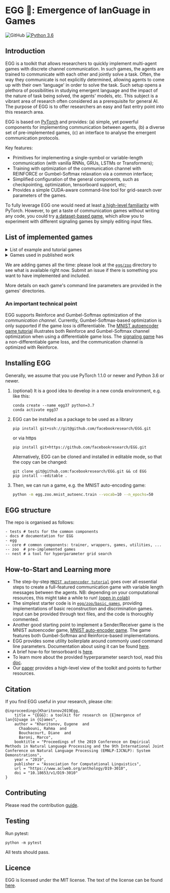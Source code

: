 # EGG 🐣: Emergence of lanGuage in Games

![GitHub](https://img.shields.io/github/license/facebookresearch/EGG)
[![Python 3.6](https://img.shields.io/badge/python-3.6-blue.svg)](https://www.python.org/downloads/release/python-360/)

## Introduction

EGG is a toolkit that allows researchers to quickly implement multi-agent games with discrete channel communication. In 
such games, the agents are trained to communicate with each other and jointly solve a task. Often, the way they communicate is not explicitly determined, allowing agents to come up with their own 'language' in order to solve the task.
Such setup opens a plethora of possibilities in studying emergent language and the impact of the nature of task being solved, the agents' models, etc. This subject is a vibrant area of research often considered as a prerequisite for general AI. The purpose of EGG is to offer researchers an easy and fast entry point into this research area.

EGG is based on [PyTorch](https://pytorch.org/) and provides: (a) simple, yet powerful components for implementing 
communication between agents, (b) a diverse set of pre-implemented games, (c) an interface to analyse the emergent 
communication protocols.

Key features:
 * Primitives for implementing a single-symbol or variable-length communication (with vanilla RNNs, GRUs, LSTMs or Transformers);
 * Training with optimization of the communication channel with REINFORCE or Gumbel-Softmax relaxation via a common interface;
 * Simplified configuration of the general components, such as checkpointing, optimization, tensorboard support, etc;
 * Provides a simple CUDA-aware command-line tool for grid-search over parameters of the games.

To fully leverage EGG one would need at least [a high-level familiarity](https://pytorch.org/tutorials/beginner/deep_learning_60min_blitz.html)
with PyTorch. However, to get a taste of communication games without writing any code, you could try [a dataset-based game](/egg/zoo/external_game), which allow you to experiment with different signaling games by simply editing input files. 

## List of implemented games

<details><summary>List of example and tutorial games</summary><p>
 
 * [`MNIST autoencoder tutorial`](/tutorials/EGG%20walkthrough%20with%20a%20MNIST%20autoencoder.ipynb): A Jupyter tutorial that implements a MNIST discrete auto-encoder step-by-step, covering the basic concepts of EGG. The tutorial starts with pre-training a "vision" module and builds single- and multiple symbol auto-encoder communication games with channel optimization done by Reinforce and Gumbel-Softmax relaxation ([notebook](/tutorials/EGG%20walkthrough%20with%20a%20MNIST%20autoencoder.ipynb) / [colab](https://colab.research.google.com/github/facebookresearch/EGG/blob/master/tutorials/EGG%20walkthrough%20with%20a%20MNIST%20autoencoder.ipynb)).
 
* [`egg/zoo/basic_games`](/egg/zoo/basic_games): Simple implementations of reconstruction and discrimination games, taking their inputs from text files, and with thoroughly annotated code. These might be a good starting point to learn to play with EGG.
 
 * [`egg/zoo/signal_game`](/egg/zoo/signal_game): Modern version of a Lewis' signaling game. In this game, Sender is presented with a target image and with one or more distractor images. Then all images are shuffled and Receiver has to point to the target image based on a message from Sender. This implementation is based on Diane Bouchacourt's code.
 
 * [`egg/zoo/simple_autoenc`](/egg/zoo/simple_autoenc): Discrete auto-encoder Sender/Receiver game that auto-encodes one-hot vectors using variable-length messages.
 * [`egg/zoo/mnist_autoenc`](/egg/zoo/mnist_autoenc): Discrete MNIST auto-encoder game. In this Sender/Receiver game, Sender looks onto a MNIST image and sends a single symbol to Receiver, who tries to recover the image.
  * [`egg/zoo/mnist_vae`](/egg/zoo/mnist_vae): Continuous-message VAE cast as an auto-encoder game. In this Sender/Receiver (Encoder/Decoder) game, Sender looks onto a MNIST image and sends a multi-dimensional vector to Receiver, who tries to recover the image.
 * [`egg/zoo/summation`](/egg/zoo/summation): Sender and Receiver are jointly trained to recognize the `a^nb^n` grammar: Sender reads an input sequence and Receiver answers if the sequence belongs to the grammar. Which agent actually counts, Sender or Receiver? Does Sender make the decision and send it to Receiver? Or does Sender encode the incoming sequence in the message and it is Receiver that make the decision? Or something in-between?
 * [`egg/zoo/external_game`](/egg/zoo/external_game): A signaling game that takes inputs and ground-truth outputs from CSV files. 
</p></details>

 <details><summary>Games used in published work</summary><p>
 
  * [`egg/zoo/channel`](/egg/zoo/channel): _Anti-efficient encoding in emergent communication._ Rahma Chaabouni, Eugene Kharitonov, Emmanuel Dupoux, Marco Baroni. NeurIPS 2019.
  
  * [`egg/zoo/objects_game`](/egg/zoo/objects_game): _Focus on What’s Informative and Ignore What’s not: Communication Strategies in a Referential Game._ Roberto Dessì, Diane Bouchacourt, Davide Crepaldi, Marco Baroni. NeurIPS Workshop on Emergent Communication 2019. A Sender/Receiver game where the Sender sees a target as a vector of discrete properties (*e.g.* [2, 4, 3, 1] for a game with 4 dimensions) and the Receiver has to recognize the target among a lineup of target+distractor(s).
  
  * [`egg/zoo/compo_vs_generalization`](egg/zoo/compo_vs_generalization) _Compositionality and Generalization in Emergent Languages._ Rahma Chaabouni, Eugene Kharitonov, Diane Bouchacourt, Emmanuel Dupoux, Marco Baroni. ACL 2020.
  
  * [`egg/zoo/language_bottleneck`](/egg/zoo/language_bottleneck) _Entropy Minimization In Emergent Languages._ Eugene Kharitonov, Rahma Chaabouni, Diane Bouchacourt, Marco Baroni. ICML 2020. `egg/zoo/language_bottleneck` contains a set of games that study the information bottleneck property of the discrete communication channel. This poperty is illustrated in an EGG-based example of MNIST-based style transfer without an adversary ([notebook](/egg/zoo/language_bottleneck/mnist-style-transfer-via-bottleneck.ipynb) / [colab](https://colab.research.google.com/github/facebookresearch/EGG/blob/master/egg/zoo/language_bottleneck/mnist-style-transfer-via-bottleneck.ipynb)).

</p></details>

We are adding games all the time: please look at the [`egg/zoo`](/egg/zoo) directory to see what is available right now. Submit an issue if there is something you want to have implemented and included.

More details on each game's command line parameters are provided in the games' directories.

### An important technical point

EGG supports Reinforce and Gumbel-Softmax optimization of the *communication channel*. Currently, Gumbel-Softmax-based optimization is only supported if the game *loss* is differentiable. The [MNIST autoencoder game tutorial](/tutorials/EGG%20walkthrough%20with%20a%20MNIST%20autoencoder.ipynb) illustrates both Reinforce and Gumbel-Softmax channel optimization when using a differentiable game loss. The [signaling game](/egg/zoo/signal_game) has a non-differentiable game loss, and the communication channel is optimized with Reinforce.

## Installing EGG

Generally, we assume that you use PyTorch 1.1.0 or newer and Python 3.6 or newer. 

 1. (optional) It is a good idea to develop in a new conda environment, e.g. like this:
    ```
    conda create --name egg37 python=3.7
    conda activate egg37
    ```
 2. EGG can be installed as a package to be used as a library
    ```
    pip install git+ssh://git@github.com/facebookresearch/EGG.git
    ```
    or via https
    ```
    pip install git+https://github.com/facebookresearch/EGG.git
    ```
    Alternatively, EGG can be cloned and installed in editable mode, so that the copy can be changed:
    ```
    git clone git@github.com:facebookresearch/EGG.git && cd EGG
    pip install --editable .
    ```
 3.
    Then, we can run a game, e.g. the MNIST auto-encoding game:
    ```bash
    python -m egg.zoo.mnist_autoenc.train --vocab=10 --n_epochs=50
    ```

## EGG structure

The repo is organised as follows:
```
- tests # tests for the common components
- docs # documentation for EGG
- egg
-- core # common components: trainer, wrappers, games, utilities, ...
-- zoo  # pre-implemented games 
-- nest # a tool for hyperparameter grid search
```

## How-to-Start and Learning more
* The step-by-step [`MNIST autoencoder tutorial`](/tutorials/EGG%20walkthrough%20with%20a%20MNIST%20autoencoder.ipynb) goes over all essential steps to create a full-featured communication game with variable length messages between the agents. NB: depending on your computational resources, this might take a while to run! [(open in colab)](https://colab.research.google.com/github/facebookresearch/EGG/blob/master/tutorials/EGG%20walkthrough%20with%20a%20MNIST%20autoencoder.ipynb)
* The simplest starter code is in [`egg/zoo/basic_games`](/egg/zoo/basic_games), providing implementations of basic reconstruction and discrimination games. Input can be provided through text files, and the code is thoroughly commented.
* Another good starting point to implement a Sender/Receiver game is the MNIST autoencoder
game, [MNIST auto-encoder game](/egg/zoo/mnist_autoenc). The game features both Gumbel-Softmax 
and Reinforce-based implementations.
* EGG provides some utility boilerplate around commonly used command line parameters. Documentation about using it can be found
[here](docs/CL.md).
* A brief how-to for tensorboard is [here](docs/tensorboard.md).
* To learn more about the provided hyperparameter search tool, read this [doc](docs/nest.md).
* Our [paper](https://arxiv.org/abs/1907.00852) provides a high-level view of the toolkit and points to further resources.


## Citation
If you find EGG useful in your research, please cite:
```
@inproceedings{Kharitonov2019Egg,
    title = "{EGG}: a toolkit for research on {E}mergence of lan{G}uage in {G}ames",
    author = "Kharitonov, Eugene  and
      Chaabouni, Rahma  and
      Bouchacourt, Diane  and
      Baroni, Marco",
    booktitle = "Proceedings of the 2019 Conference on Empirical Methods in Natural Language Processing and the 9th International Joint Conference on Natural Language Processing (EMNLP-IJCNLP): System Demonstrations",
    year = "2019",
    publisher = "Association for Computational Linguistics",
    url = "https://www.aclweb.org/anthology/D19-3010",
    doi = "10.18653/v1/D19-3010"
}
```

## Contributing
Please read the contribution [guide](CONTRIBUTING.md).


## Testing
Run pytest:

```
python -m pytest
```

All tests should pass.

## Licence
EGG is licensed under the MIT license. The text of the license can be found [here](LICENSE).

